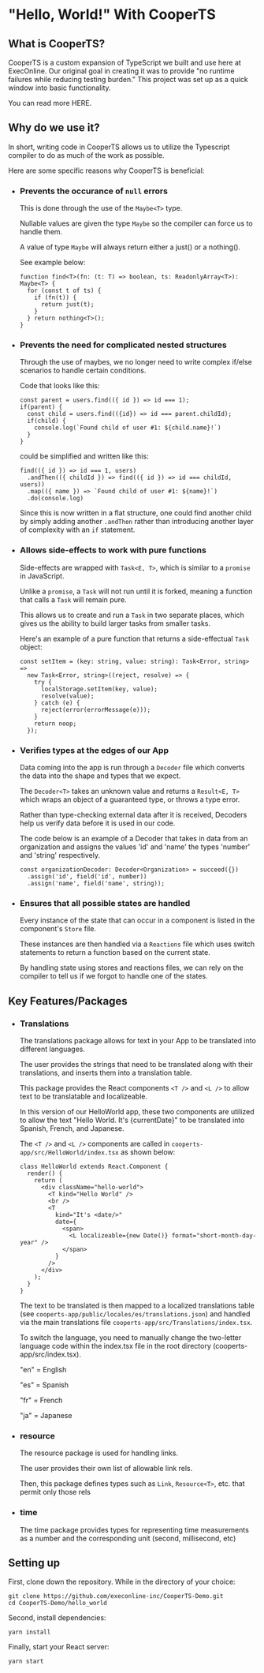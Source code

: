 # "Hello, World!" With CooperTS

## What is CooperTS?

CooperTS is a custom expansion of TypeScript we built and use here at ExecOnline. Our original goal in creating it was to provide "no runtime failures while reducing testing burden." This project was set up as a quick window into basic functionality.

You can read more HERE.

## Why do we use it?

In short, writing code in CooperTS allows us to utilize the Typescript compiler to do as much of the work as possible.

Here are some specific reasons why CooperTS is beneficial:

- ### Prevents the occurance of `null` errors

  This is done through the use of the `Maybe<T>` type.

  Nullable values are given the type `Maybe` so the compiler can force us to handle them.

  A value of type `Maybe` will always return either a just() or a nothing().

  See example below:

  ```
  function find<T>(fn: (t: T) => boolean, ts: ReadonlyArray<T>): Maybe<T> {
    for (const t of ts) {
      if (fn(t)) {
        return just(t);
      }
    } return nothing<T>();
  }
  ```

- ### Prevents the need for complicated nested structures

  Through the use of maybes, we no longer need to write complex if/else scenarios to handle certain conditions.

  Code that looks like this:

  ```
  const parent = users.find(({ id }) => id === 1);
  if(parent) {
    const child = users.find(({id}) => id === parent.childId);
    if(child) {
      console.log(`Found child of user #1: ${child.name}!`)
    }
  }
  ```

  could be simplified and written like this:

  ```
  find(({ id }) => id === 1, users)
    .andThen(({ childId }) => find(({ id }) => id === childId, users))
    .map(({ name }) => `Found child of user #1: ${name}!`)
    .do(console.log)
  ```

  Since this is now written in a flat structure, one could find another child by simply adding another `.andThen` rather than introducing another layer of complexity with an `if` statement.

- ### Allows side-effects to work with pure functions

  Side-effects are wrapped with `Task<E, T>`, which is similar to a `promise` in JavaScript.

  Unlike a `promise`, a `Task` will not run until it is forked, meaning a function that calls a `Task` will remain pure.

  This allows us to create and run a `Task` in two separate places, which gives us the ability to build larger tasks from smaller tasks.

  Here's an example of a pure function that returns a side-effectual `Task` object:

  ```
  const setItem = (key: string, value: string): Task<Error, string> =>
    new Task<Error, string>((reject, resolve) => {
      try {
        localStorage.setItem(key, value);
        resolve(value);
      } catch (e) {
        reject(error(errorMessage(e)));
      }
      return noop;
    });
  ```

- ### Verifies types at the edges of our App

  Data coming into the app is run through a `Decoder` file which converts the data into the shape and types that we expect.

  The `Decoder<T>` takes an unknown value and returns a `Result<E, T>` which wraps an object of a guaranteed type, or throws a type error.

  Rather than type-checking external data after it is received, Decoders help us verify data before it is used in our code.

  The code below is an example of a Decoder that takes in data from an organization and assigns the values 'id' and 'name' the types 'number' and 'string' respectively.

  ```
  const organizationDecoder: Decoder<Organization> = succeed({})
    .assign('id', field('id', number))
    .assign('name', field('name', string));
  ```

- ### Ensures that all possible states are handled

  Every instance of the state that can occur in a component is listed in the component's `Store` file.

  These instances are then handled via a `Reactions` file which uses switch statements to return a function based on the current state.

  By handling state using stores and reactions files, we can rely on the compiler to tell us if we forgot to handle one of the states.

## Key Features/Packages

- ### Translations

  The translations package allows for text in your App to be translated into different languages.

  The user provides the strings that need to be translated along with their translations, and inserts them into a translation table.

  This package provides the React components `<T />` and `<L />` to allow text to be translatable and localizeable.

  In this version of our HelloWorld app, these two components are utilized to allow the text "Hello World. It's {currentDate}" to be translated into Spanish, French, and Japanese.

  The `<T />` and `<L />` components are called in `cooperts-app/src/HelloWorld/index.tsx` as shown below:

  ```
  class HelloWorld extends React.Component {
    render() {
      return (
        <div className="hello-world">
          <T kind="Hello World" />
          <br />
          <T
            kind="It's <date/>"
            date={
              <span>
                <L localizeable={new Date()} format="short-month-day-year" />
              </span>
            }
          />
        </div>
      );
    }
  }
  ```

  The text to be translated is then mapped to a localized translations table (see `cooperts-app/public/locales/es/translations.json`) and handled via the main translations file `cooperts-app/src/Translations/index.tsx`.

  To switch the language, you need to manually change the two-letter language code within the index.tsx file in the root directory (cooperts-app/src/index.tsx).

  "en" = English

  "es" = Spanish

  "fr" = French

  "ja" = Japanese

- ### resource

  The resource package is used for handling links.

  The user provides their own list of allowable link rels.

  Then, this package defines types such as `Link`, `Resource<T>`, etc. that permit only those rels

- ### time

  The time package provides types for representing time measurements as a number and the corresponding unit (second, millisecond, etc)

## Setting up

First, clone down the repository. While in the directory of your choice:

```
git clone https://github.com/execonline-inc/CooperTS-Demo.git
cd CooperTS-Demo/hello_world
```

Second, install dependencies:

```
yarn install
```

Finally, start your React server:

```
yarn start
```
